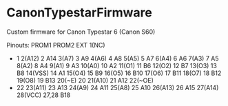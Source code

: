 # CanonTypestarFirmware
Custom firmware for Canon Typestar 6 (Canon S60)

Pinouts:
PROM1 PROM2 EXT
1(NC)
- 1
2(A12) 2 A14
3(A7) 3 A9
4(A6) 4 A8
5(A5) 5 A7
6(A4) 6 A6
7(A3) 7 A5
8(A2) 8 A4
9(A1) 9 A3
10(A0) 10 A2
11(O1) 11 B6
12(O2) 12 B7
13(O3) 13 B8
14(VSS) 14 A1
15(O4) 15 B9
16(O5) 16 B10
17(O6) 17 B11
18(O7) 18 B12
19(O8) 19 B13
20(~E) 20 
21(A10) 21 A12
22(~OE)
-  22
23(A11) 23 A13
24(A9) 24 A11
25(A8) 25 A10
26(A13) 26 A15
27(A14)
28(VCC) 27,28 B18
